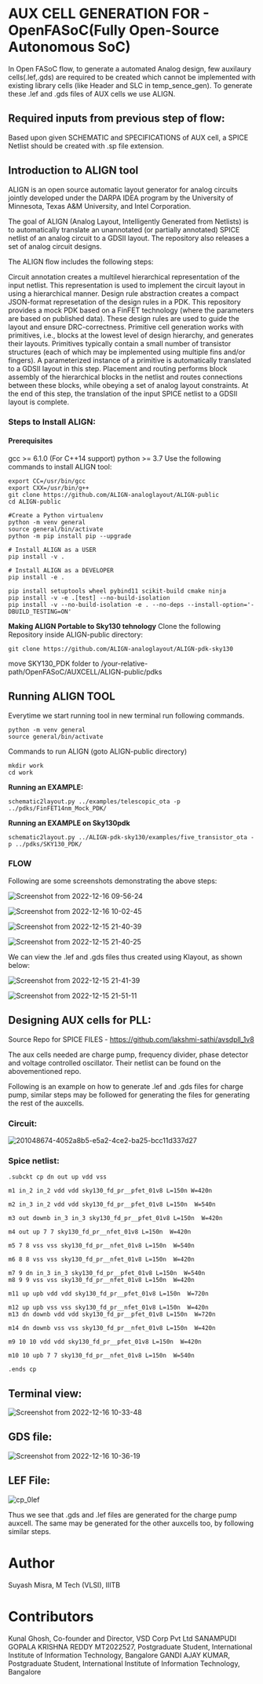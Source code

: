 # AUX CELL GENERATION FOR - OpenFASoC(Fully Open-Source Autonomous SoC)
In Open FASoC flow, to generate a automated Analog design, few auxilaury cells(.lef,.gds) are required to be created which cannot be implemented with existing library cells (like Header and SLC in temp_sence_gen). To generate these .lef and .gds files of AUX cells we use ALIGN.

## Required inputs from previous step of flow:
Based upon given SCHEMATIC and SPECIFICATIONS of AUX cell, a SPICE Netlist should be created with .sp file extension.

## Introduction to ALIGN tool
ALIGN is an open source automatic layout generator for analog circuits jointly developed under the DARPA IDEA program by the University of Minnesota, Texas A&M University, and Intel Corporation.

The goal of ALIGN (Analog Layout, Intelligently Generated from Netlists) is to automatically translate an unannotated (or partially annotated) SPICE netlist of an analog circuit to a GDSII layout. The repository also releases a set of analog circuit designs.

The ALIGN flow includes the following steps:

Circuit annotation creates a multilevel hierarchical representation of the input netlist. This representation is used to implement the circuit layout in using a hierarchical manner. Design rule abstraction creates a compact JSON-format represetation of the design rules in a PDK. This repository provides a mock PDK based on a FinFET technology (where the parameters are based on published data). These design rules are used to guide the layout and ensure DRC-correctness. Primitive cell generation works with primitives, i.e., blocks at the lowest level of design hierarchy, and generates their layouts. Primitives typically contain a small number of transistor structures (each of which may be implemented using multiple fins and/or fingers). A parameterized instance of a primitive is automatically translated to a GDSII layout in this step. Placement and routing performs block assembly of the hierarchical blocks in the netlist and routes connections between these blocks, while obeying a set of analog layout constraints. At the end of this step, the translation of the input SPICE netlist to a GDSII layout is complete.

### Steps to Install ALIGN:

#### Prerequisites

gcc >= 6.1.0 (For C++14 support)
python >= 3.7
  Use the following commands to install ALIGN tool:
  ```
  export CC=/usr/bin/gcc
export CXX=/usr/bin/g++
git clone https://github.com/ALIGN-analoglayout/ALIGN-public
cd ALIGN-public

#Create a Python virtualenv
python -m venv general
source general/bin/activate
python -m pip install pip --upgrade

# Install ALIGN as a USER
pip install -v .

# Install ALIGN as a DEVELOPER
pip install -e .

pip install setuptools wheel pybind11 scikit-build cmake ninja
pip install -v -e .[test] --no-build-isolation
pip install -v --no-build-isolation -e . --no-deps --install-option='-DBUILD_TESTING=ON'
```
**Making ALIGN Portable to Sky130 tehnology**
Clone the following Repository inside ALIGN-public directory:
```
git clone https://github.com/ALIGN-analoglayout/ALIGN-pdk-sky130
```
move SKY130_PDK folder to /your-relative-path/OpenFASoC/AUXCELL/ALIGN-public/pdks

## Running ALIGN TOOL

Everytime we start running tool in new terminal run following commands.
```
python -m venv general
source general/bin/activate
```
Commands to run ALIGN (goto ALIGN-public directory)

```
mkdir work
cd work
```
**Running an EXAMPLE:**

```
schematic2layout.py ../examples/telescopic_ota -p ../pdks/FinFET14nm_Mock_PDK/
```
**Running an EXAMPLE on Sky130pdk**
```
schematic2layout.py ../ALIGN-pdk-sky130/examples/five_transistor_ota -p ../pdks/SKY130_PDK/
```

### FLOW
Following are some screenshots demonstrating the above steps:

![Screenshot from 2022-12-16 09-56-24](https://user-images.githubusercontent.com/84946358/208022592-9b305e37-f682-4a52-9530-ec95565ad07d.png)

![Screenshot from 2022-12-16 10-02-45](https://user-images.githubusercontent.com/84946358/208022890-28ecea64-d320-4e31-bd21-f8fd8e216c15.png)

![Screenshot from 2022-12-15 21-40-39](https://user-images.githubusercontent.com/84946358/208023082-d5361608-b782-45bc-bad4-2ec48c93f743.png)

![Screenshot from 2022-12-15 21-40-25](https://user-images.githubusercontent.com/84946358/208023150-d231603d-7aba-4682-b458-7af2ed021745.png)


We can view the .lef and .gds files thus created using Klayout, as shown below:


![Screenshot from 2022-12-15 21-41-39](https://user-images.githubusercontent.com/84946358/208023402-6cca93f9-b80b-4470-abcb-4ae2e75d3a33.png)


![Screenshot from 2022-12-15 21-51-11](https://user-images.githubusercontent.com/84946358/208023495-8b56137d-0427-4f6b-8b1c-4094c369c455.png)

## Designing AUX cells for PLL:
Source Repo for SPICE FILES - https://github.com/lakshmi-sathi/avsdpll_1v8

The aux cells needed are charge pump, frequency divider, phase detector and voltage controlled oscillator. Their netlist can be found on the abovementioned repo. 

Following is an example on how to generate .lef and .gds files for charge pump, similar steps may be followed for generating the files for generating the rest of the auxcells.

### Circuit: 

![201048674-4052a8b5-e5a2-4ce2-ba25-bcc11d337d27](https://user-images.githubusercontent.com/84946358/208024579-be1eb715-30b7-4220-a2b5-1dabd4bf375b.jpg)

### Spice netlist:
```
.subckt cp dn out up vdd vss

m1 in_2 in_2 vdd vdd sky130_fd_pr__pfet_01v8 L=150n W=420n

m2 in_3 in_2 vdd vdd sky130_fd_pr__pfet_01v8 L=150n  W=540n

m3 out downb in_3 in_3 sky130_fd_pr__pfet_01v8 L=150n  W=420n

m4 out up 7 7 sky130_fd_pr__nfet_01v8 L=150n  W=420n

m5 7 8 vss vss sky130_fd_pr__nfet_01v8 L=150n  W=540n

m6 8 8 vss vss sky130_fd_pr__nfet_01v8 L=150n  W=420n

m7 9 dn in_3 in_3 sky130_fd_pr__pfet_01v8 L=150n  W=540n
m8 9 9 vss vss sky130_fd_pr__nfet_01v8 L=150n  W=420n

m11 up upb vdd vdd sky130_fd_pr__pfet_01v8 L=150n  W=720n

m12 up upb vss vss sky130_fd_pr__nfet_01v8 L=150n  W=420n
m13 dn downb vdd vdd sky130_fd_pr__pfet_01v8 L=150n  W=720n

m14 dn downb vss vss sky130_fd_pr__nfet_01v8 L=150n  W=420n

m9 10 10 vdd vdd sky130_fd_pr__pfet_01v8 L=150n  W=420n

m10 10 upb 7 7 sky130_fd_pr__nfet_01v8 L=150n  W=540n

.ends cp
```

## Terminal view:

![Screenshot from 2022-12-16 10-33-48](https://user-images.githubusercontent.com/84946358/208026437-c2b643cd-bffd-4389-82b0-63f20db4f65d.png)

## GDS file:

![Screenshot from 2022-12-16 10-36-19](https://user-images.githubusercontent.com/84946358/208026644-fbf2a233-a70d-4852-85d1-5455a62d9146.png)

## LEF File:


![cp_0lef](https://user-images.githubusercontent.com/84946358/208026943-38d70de1-4d7d-4cd2-9305-166b3f3c9364.png)

Thus we see that .gds and .lef files are generated for the charge pump auxcell. The same may be generated for the other auxcells too, by following similar steps.

# Author

Suyash Misra, M Tech (VLSI), IIITB

# Contributors

Kunal Ghosh, Co-founder and Director, VSD Corp Pvt Ltd
SANAMPUDI GOPALA KRISHNA REDDY MT2022527, Postgraduate Student, International Institute of Information Technology, Bangalore
GANDI AJAY KUMAR, Postgraduate Student, International Institute of Information Technology, Bangalore











